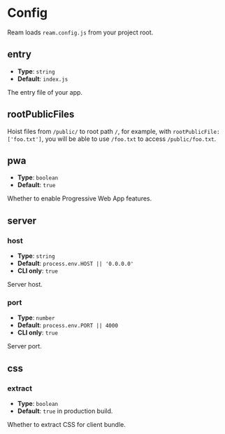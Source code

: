 # Config

Ream loads `ream.config.js` from your project root.

## entry

- __Type__: `string`
- __Default__: `index.js`

The entry file of your app.

## rootPublicFiles

Hoist files from `/public/` to root path `/`, for example, with `rootPublicFile: ['foo.txt']`, you will be able to use `/foo.txt` to access `/public/foo.txt`.

## pwa

- __Type__: `boolean`
- __Default__: `true`

Whether to enable Progressive Web App features.

## server

### host

- __Type__: `string`
- __Default__: `process.env.HOST || '0.0.0.0'`
- __CLI only__: `true`

Server host.

### port

- __Type__: `number`
- __Default__: `process.env.PORT || 4000`
- __CLI only__: `true`

Server port.

## css

### extract

- __Type__: `boolean`
- __Default__: `true` in production build.

Whether to extract CSS for client bundle.